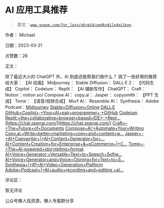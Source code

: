 # AI 应用工具推荐

> 原文：[`www.yuque.com/for_lazy/xkrm14/uedksdilx4oi3son`](https://www.yuque.com/for_lazy/xkrm14/uedksdilx4oi3son)



作者： Michael



日期：2023-03-21



点赞数：26

<ne-card data-card-name="hr" data-card-type="block" id="nDJm5" data-event-boundary="card">

正文：



除了最近大火的 ChatGPT 外，AI 到底还能帮我们做什么？ 挑了一些好用的推荐给大家： 【AI 绘画】 Midjourney： Stable Diffusion： DALL·E 2： 【代码生成】 Copilot： Codeium： Replit： 【AI 辅助写作】 ChatGPT： Craft： Notion：notion.so/ Compose AI： copy.ai： Jasper： copysmith： 【PPT 生成】 Tome： 【语音/视频合成】 Murf AI： Resemble AI： Synthesia： Adobe Podcast：[Midjourney](https://www.midjourney.com/home/) [Stable+Diffusion+Online](https://stablediffusionweb.com/) [DALL·E](https://labs.openai.com/) [GitHub+Copilot+·+Your+AI+pair+programmer+·+GitHub](https://github.com/features/copilot) [Codeium](https://codeium.com/) [Replit:+the+collaborative+browser+based+IDE+-+Repl...](https://replit.com/) [https://chat.openai.com/](https://chat.openai.com/) [Craft+–+The+Future+of+Documents](https://www.craft.do/) [Compose+AI:+Automate+Your+Writing](https://www.compose.ai/) [Copy.ai:+Write+better+marketing+copy+and+content+w...](http://copy.ai/) [Jasper+-+AI+Copywriter+|+AI+Content+Generator+for+...](https://www.jasper.ai/) [AI+Content+Creation+for+Enterprise+&+eCommerce+|+C...](https://copysmith.ai/) [Tome+-+The+AI-powered+storytelling+format](https://beta.tome.app/) [AI+Voice+Generator:+Versatile+Text+to+Speech+Softw...](https://murf.ai/) [AI+Voice+Generator+and+Voice+Cloning+for+Text+to+S...](https://www.resemble.ai/) [Synthesia+|+#1+AI+Video+Generation+Platform](https://www.synthesia.io/) [Adobe+Podcast+|+AI+audio+recording+and+editing,+al...](https://podcast.adobe.com/)

<ne-card data-card-name="hr" data-card-type="block" id="biNjQ" data-event-boundary="card">

评论区：



暂无评论

<ne-card data-card-name="hr" data-card-type="block" id="A4W4C" data-event-boundary="card">

公众号懒人找资源，懒人专属群分享

</ne-card></ne-card></ne-card>